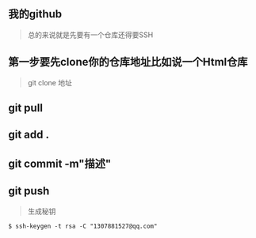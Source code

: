 ## 我的github
> 总的来说就是先要有一个仓库还得要SSH

## 第一步要先clone你的仓库地址比如说一个Html仓库
> git clone 地址

## git pull
## git add .
## git commit -m"描述"
## git push
> 生成秘钥
```
$ ssh-keygen -t rsa -C "1307881527@qq.com"
```